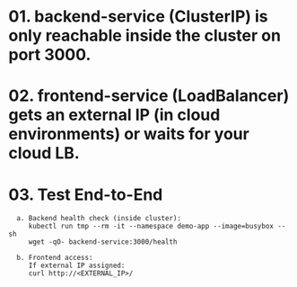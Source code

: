 # 01. backend-service (ClusterIP) is only reachable inside the cluster on port 3000.

# 02. frontend-service (LoadBalancer) gets an external IP (in cloud environments) or waits for your cloud LB.

# 03. Test End-to-End
      a. Backend health check (inside cluster):
         kubectl run tmp --rm -it --namespace demo-app --image=busybox -- sh
         wget -qO- backend-service:3000/health
      
      b. Frontend access:
         If external IP assigned:
         curl http://<EXTERNAL_IP>/
